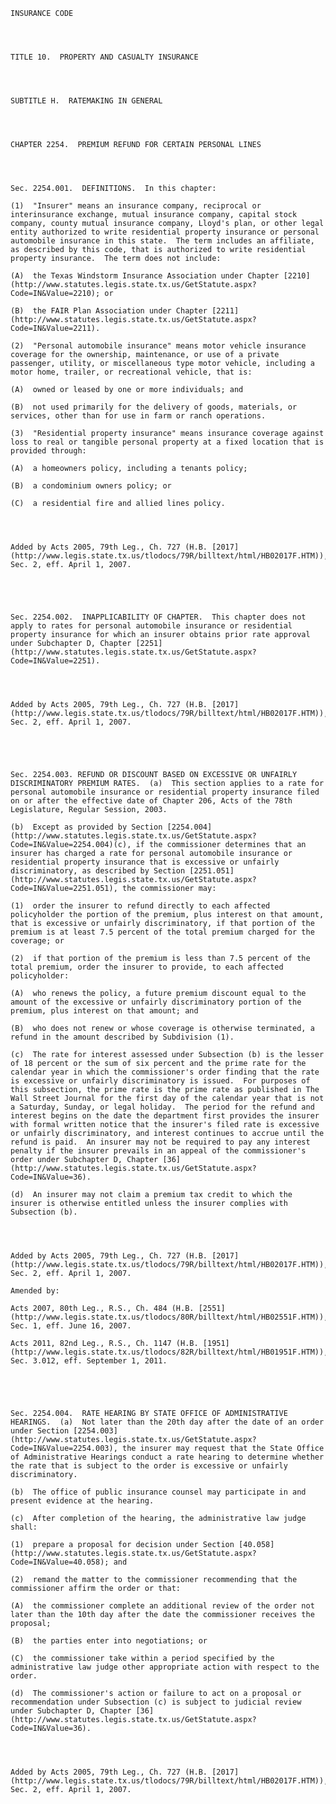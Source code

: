 ﻿
    
    
    	
    					
    
    
    INSURANCE CODE
    
      
    
    
    TITLE 10.  PROPERTY AND CASUALTY INSURANCE
    
      
    
    
    SUBTITLE H.  RATEMAKING IN GENERAL
    
      
    
    
    CHAPTER 2254.  PREMIUM REFUND FOR CERTAIN PERSONAL LINES
    
      
    
    
    Sec. 2254.001.  DEFINITIONS.  In this chapter:
    
    (1)  "Insurer" means an insurance company, reciprocal or interinsurance exchange, mutual insurance company, capital stock company, county mutual insurance company, Lloyd's plan, or other legal entity authorized to write residential property insurance or personal automobile insurance in this state.  The term includes an affiliate, as described by this code, that is authorized to write residential property insurance.  The term does not include:
    
    (A)  the Texas Windstorm Insurance Association under Chapter [2210](http://www.statutes.legis.state.tx.us/GetStatute.aspx?Code=IN&Value=2210); or
    
    (B)  the FAIR Plan Association under Chapter [2211](http://www.statutes.legis.state.tx.us/GetStatute.aspx?Code=IN&Value=2211).
    
    (2)  "Personal automobile insurance" means motor vehicle insurance coverage for the ownership, maintenance, or use of a private passenger, utility, or miscellaneous type motor vehicle, including a motor home, trailer, or recreational vehicle, that is:
    
    (A)  owned or leased by one or more individuals; and
    
    (B)  not used primarily for the delivery of goods, materials, or services, other than for use in farm or ranch operations.
    
    (3)  "Residential property insurance" means insurance coverage against loss to real or tangible personal property at a fixed location that is provided through:
    
    (A)  a homeowners policy, including a tenants policy;
    
    (B)  a condominium owners policy; or
    
    (C)  a residential fire and allied lines policy.
    
    
    
    
    Added by Acts 2005, 79th Leg., Ch. 727 (H.B. [2017](http://www.legis.state.tx.us/tlodocs/79R/billtext/html/HB02017F.HTM)), Sec. 2, eff. April 1, 2007.
    
    
    
    
    
    Sec. 2254.002.  INAPPLICABILITY OF CHAPTER.  This chapter does not apply to rates for personal automobile insurance or residential property insurance for which an insurer obtains prior rate approval under Subchapter D, Chapter [2251](http://www.statutes.legis.state.tx.us/GetStatute.aspx?Code=IN&Value=2251).
    
    
    
    
    Added by Acts 2005, 79th Leg., Ch. 727 (H.B. [2017](http://www.legis.state.tx.us/tlodocs/79R/billtext/html/HB02017F.HTM)), Sec. 2, eff. April 1, 2007.
    
    
    
    
    
    Sec. 2254.003. REFUND OR DISCOUNT BASED ON EXCESSIVE OR UNFAIRLY DISCRIMINATORY PREMIUM RATES.  (a)  This section applies to a rate for personal automobile insurance or residential property insurance filed on or after the effective date of Chapter 206, Acts of the 78th Legislature, Regular Session, 2003.
    
    (b)  Except as provided by Section [2254.004](http://www.statutes.legis.state.tx.us/GetStatute.aspx?Code=IN&Value=2254.004)(c), if the commissioner determines that an insurer has charged a rate for personal automobile insurance or residential property insurance that is excessive or unfairly discriminatory, as described by Section [2251.051](http://www.statutes.legis.state.tx.us/GetStatute.aspx?Code=IN&Value=2251.051), the commissioner may:
    
    (1)  order the insurer to refund directly to each affected policyholder the portion of the premium, plus interest on that amount, that is excessive or unfairly discriminatory, if that portion of the premium is at least 7.5 percent of the total premium charged for the coverage; or
    
    (2)  if that portion of the premium is less than 7.5 percent of the total premium, order the insurer to provide, to each affected policyholder:
    
    (A)  who renews the policy, a future premium discount equal to the amount of the excessive or unfairly discriminatory portion of the premium, plus interest on that amount; and
    
    (B)  who does not renew or whose coverage is otherwise terminated, a refund in the amount described by Subdivision (1).
    
    (c)  The rate for interest assessed under Subsection (b) is the lesser of 18 percent or the sum of six percent and the prime rate for the calendar year in which the commissioner's order finding that the rate is excessive or unfairly discriminatory is issued.  For purposes of this subsection, the prime rate is the prime rate as published in The Wall Street Journal for the first day of the calendar year that is not a Saturday, Sunday, or legal holiday.  The period for the refund and interest begins on the date the department first provides the insurer with formal written notice that the insurer's filed rate is excessive or unfairly discriminatory, and interest continues to accrue until the refund is paid.  An insurer may not be required to pay any interest penalty if the insurer prevails in an appeal of the commissioner's order under Subchapter D, Chapter [36](http://www.statutes.legis.state.tx.us/GetStatute.aspx?Code=IN&Value=36).
    
    (d)  An insurer may not claim a premium tax credit to which the insurer is otherwise entitled unless the insurer complies with Subsection (b).
    
    
    
    
    Added by Acts 2005, 79th Leg., Ch. 727 (H.B. [2017](http://www.legis.state.tx.us/tlodocs/79R/billtext/html/HB02017F.HTM)), Sec. 2, eff. April 1, 2007.
    
    Amended by: 
    
    Acts 2007, 80th Leg., R.S., Ch. 484 (H.B. [2551](http://www.legis.state.tx.us/tlodocs/80R/billtext/html/HB02551F.HTM)), Sec. 1, eff. June 16, 2007.
    
    Acts 2011, 82nd Leg., R.S., Ch. 1147 (H.B. [1951](http://www.legis.state.tx.us/tlodocs/82R/billtext/html/HB01951F.HTM)), Sec. 3.012, eff. September 1, 2011.
    
    
    
    
    
    Sec. 2254.004.  RATE HEARING BY STATE OFFICE OF ADMINISTRATIVE HEARINGS.  (a)  Not later than the 20th day after the date of an order under Section [2254.003](http://www.statutes.legis.state.tx.us/GetStatute.aspx?Code=IN&Value=2254.003), the insurer may request that the State Office of Administrative Hearings conduct a rate hearing to determine whether the rate that is subject to the order is excessive or unfairly discriminatory.
    
    (b)  The office of public insurance counsel may participate in and present evidence at the hearing.
    
    (c)  After completion of the hearing, the administrative law judge shall:
    
    (1)  prepare a proposal for decision under Section [40.058](http://www.statutes.legis.state.tx.us/GetStatute.aspx?Code=IN&Value=40.058); and
    
    (2)  remand the matter to the commissioner recommending that the commissioner affirm the order or that:
    
    (A)  the commissioner complete an additional review of the order not later than the 10th day after the date the commissioner receives the proposal;
    
    (B)  the parties enter into negotiations; or
    
    (C)  the commissioner take within a period specified by the administrative law judge other appropriate action with respect to the order.
    
    (d)  The commissioner's action or failure to act on a proposal or recommendation under Subsection (c) is subject to judicial review under Subchapter D, Chapter [36](http://www.statutes.legis.state.tx.us/GetStatute.aspx?Code=IN&Value=36).
    
    
    
    
    Added by Acts 2005, 79th Leg., Ch. 727 (H.B. [2017](http://www.legis.state.tx.us/tlodocs/79R/billtext/html/HB02017F.HTM)), Sec. 2, eff. April 1, 2007.
    
    
    
    
    				
